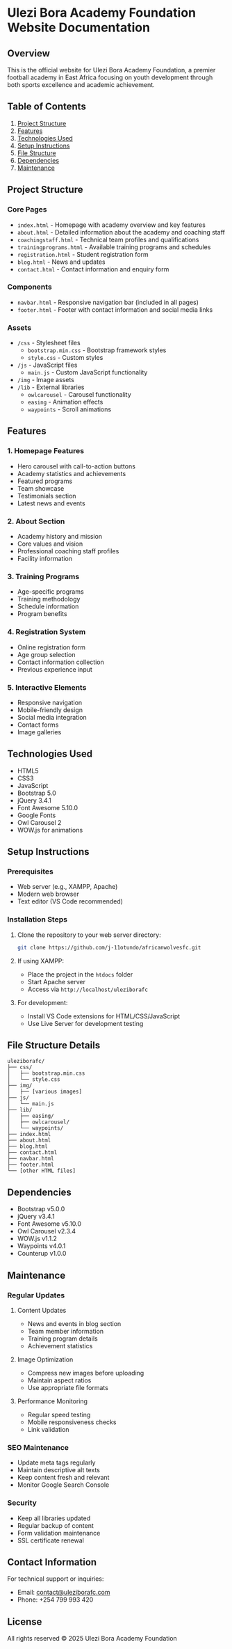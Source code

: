 # Ulezi Bora Academy Foundation Website Documentation

## Overview
This is the official website for Ulezi Bora Academy Foundation, a premier football academy in East Africa focusing on youth development through both sports excellence and academic achievement.

## Table of Contents
1. [Project Structure](#project-structure)
2. [Features](#features)
3. [Technologies Used](#technologies-used)
4. [Setup Instructions](#setup-instructions)
5. [File Structure](#file-structure)
6. [Dependencies](#dependencies)
7. [Maintenance](#maintenance)

## Project Structure

### Core Pages
- `index.html` - Homepage with academy overview and key features
- `about.html` - Detailed information about the academy and coaching staff
- `coachingstaff.html` - Technical team profiles and qualifications
- `trainingprograms.html` - Available training programs and schedules
- `registration.html` - Student registration form
- `blog.html` - News and updates
- `contact.html` - Contact information and enquiry form

### Components
- `navbar.html` - Responsive navigation bar (included in all pages)
- `footer.html` - Footer with contact information and social media links

### Assets
- `/css` - Stylesheet files
  - `bootstrap.min.css` - Bootstrap framework styles
  - `style.css` - Custom styles
- `/js` - JavaScript files
  - `main.js` - Custom JavaScript functionality
- `/img` - Image assets
- `/lib` - External libraries
  - `owlcarousel` - Carousel functionality
  - `easing` - Animation effects
  - `waypoints` - Scroll animations

## Features

### 1. Homepage Features
- Hero carousel with call-to-action buttons
- Academy statistics and achievements
- Featured programs
- Team showcase
- Testimonials section
- Latest news and events

### 2. About Section
- Academy history and mission
- Core values and vision
- Professional coaching staff profiles
- Facility information

### 3. Training Programs
- Age-specific programs
- Training methodology
- Schedule information
- Program benefits

### 4. Registration System
- Online registration form
- Age group selection
- Contact information collection
- Previous experience input

### 5. Interactive Elements
- Responsive navigation
- Mobile-friendly design
- Social media integration
- Contact forms
- Image galleries

## Technologies Used
- HTML5
- CSS3
- JavaScript
- Bootstrap 5.0
- jQuery 3.4.1
- Font Awesome 5.10.0
- Google Fonts
- Owl Carousel 2
- WOW.js for animations

## Setup Instructions

### Prerequisites
- Web server (e.g., XAMPP, Apache)
- Modern web browser
- Text editor (VS Code recommended)

### Installation Steps
1. Clone the repository to your web server directory:
   ```bash
   git clone https://github.com/j-11otundo/africanwolvesfc.git
   ```

2. If using XAMPP:
   - Place the project in the `htdocs` folder
   - Start Apache server
   - Access via `http://localhost/uleziborafc`

3. For development:
   - Install VS Code extensions for HTML/CSS/JavaScript
   - Use Live Server for development testing

## File Structure Details
```
uleziborafc/
├── css/
│   ├── bootstrap.min.css
│   └── style.css
├── img/
│   ├── [various images]
├── js/
│   └── main.js
├── lib/
│   ├── easing/
│   ├── owlcarousel/
│   └── waypoints/
├── index.html
├── about.html
├── blog.html
├── contact.html
├── navbar.html
├── footer.html
└── [other HTML files]
```

## Dependencies
- Bootstrap v5.0.0
- jQuery v3.4.1
- Font Awesome v5.10.0
- Owl Carousel v2.3.4
- WOW.js v1.1.2
- Waypoints v4.0.1
- Counterup v1.0.0

## Maintenance

### Regular Updates
1. Content Updates
   - News and events in blog section
   - Team member information
   - Training program details
   - Achievement statistics

2. Image Optimization
   - Compress new images before uploading
   - Maintain aspect ratios
   - Use appropriate file formats

3. Performance Monitoring
   - Regular speed testing
   - Mobile responsiveness checks
   - Link validation

### SEO Maintenance
- Update meta tags regularly
- Maintain descriptive alt texts
- Keep content fresh and relevant
- Monitor Google Search Console

### Security
- Keep all libraries updated
- Regular backup of content
- Form validation maintenance
- SSL certificate renewal

## Contact Information
For technical support or inquiries:
- Email: [contact@uleziborafc.com](mailto:contact@uleziborafc.com)
- Phone: +254 799 993 420

## License
All rights reserved © 2025 Ulezi Bora Academy Foundation
